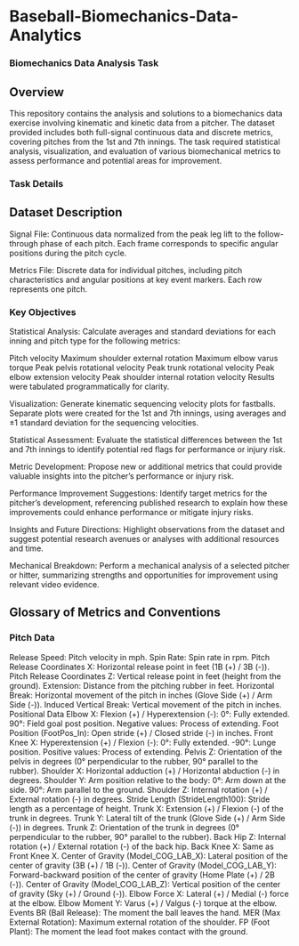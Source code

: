 # Baseball-Biomechanics-Data-Analytics

### Biomechanics Data Analysis Task
## Overview
This repository contains the analysis and solutions to a biomechanics data exercise involving kinematic and kinetic data from a pitcher. The dataset provided includes both full-signal continuous data and discrete metrics, covering pitches from the 1st and 7th innings. The task required statistical analysis, visualization, and evaluation of various biomechanical metrics to assess performance and potential areas for improvement.

### Task Details
## Dataset Description
Signal File: Continuous data normalized from the peak leg lift to the follow-through phase of each pitch. Each frame corresponds to specific angular positions during the pitch cycle.

Metrics File: Discrete data for individual pitches, including pitch characteristics and angular positions at key event markers. Each row represents one pitch.

### Key Objectives
Statistical Analysis: Calculate averages and standard deviations for each inning and pitch type for the following metrics:

Pitch velocity
Maximum shoulder external rotation
Maximum elbow varus torque
Peak pelvis rotational velocity
Peak trunk rotational velocity
Peak elbow extension velocity
Peak shoulder internal rotation velocity
Results were tabulated programmatically for clarity.

Visualization: Generate kinematic sequencing velocity plots for fastballs. Separate plots were created for the 1st and 7th innings, using averages and ±1 standard deviation for the sequencing velocities.

Statistical Assessment: Evaluate the statistical differences between the 1st and 7th innings to identify potential red flags for performance or injury risk.

Metric Development: Propose new or additional metrics that could provide valuable insights into the pitcher’s performance or injury risk.

Performance Improvement Suggestions: Identify target metrics for the pitcher’s development, referencing published research to explain how these improvements could enhance performance or mitigate injury risks.

Insights and Future Directions: Highlight observations from the dataset and suggest potential research avenues or analyses with additional resources and time.

Mechanical Breakdown: Perform a mechanical analysis of a selected pitcher or hitter, summarizing strengths and opportunities for improvement using relevant video evidence.

## Glossary of Metrics and Conventions

### Pitch Data
Release Speed: Pitch velocity in mph.
Spin Rate: Spin rate in rpm.
Pitch Release Coordinates X: Horizontal release point in feet (1B (+) / 3B (-)).
Pitch Release Coordinates Z: Vertical release point in feet (height from the ground).
Extension: Distance from the pitching rubber in feet.
Horizontal Break: Horizontal movement of the pitch in inches (Glove Side (+) / Arm Side (-)).
Induced Vertical Break: Vertical movement of the pitch in inches.
Positional Data
Elbow X: Flexion (+) / Hyperextension (-):
0°: Fully extended.
90°: Field goal post position.
Negative values: Process of extending.
Foot Position (FootPos_In): Open stride (+) / Closed stride (-) in inches.
Front Knee X: Hyperextension (+) / Flexion (-):
0°: Fully extended.
-90°: Lunge position.
Positive values: Process of extending.
Pelvis Z: Orientation of the pelvis in degrees (0° perpendicular to the rubber, 90° parallel to the rubber).
Shoulder X: Horizontal adduction (+) / Horizontal abduction (-) in degrees.
Shoulder Y: Arm position relative to the body:
0°: Arm down at the side.
90°: Arm parallel to the ground.
Shoulder Z: Internal rotation (+) / External rotation (-) in degrees.
Stride Length (StrideLength100): Stride length as a percentage of height.
Trunk X: Extension (+) / Flexion (-) of the trunk in degrees.
Trunk Y: Lateral tilt of the trunk (Glove Side (+) / Arm Side (-)) in degrees.
Trunk Z: Orientation of the trunk in degrees (0° perpendicular to the rubber, 90° parallel to the rubber).
Back Hip Z: Internal rotation (+) / External rotation (-) of the back hip.
Back Knee X: Same as Front Knee X.
Center of Gravity (Model_COG_LAB_X): Lateral position of the center of gravity (3B (+) / 1B (-)).
Center of Gravity (Model_COG_LAB_Y): Forward-backward position of the center of gravity (Home Plate (+) / 2B (-)).
Center of Gravity (Model_COG_LAB_Z): Vertical position of the center of gravity (Sky (+) / Ground (-)).
Elbow Force X: Lateral (+) / Medial (-) force at the elbow.
Elbow Moment Y: Varus (+) / Valgus (-) torque at the elbow.
Events
BR (Ball Release): The moment the ball leaves the hand.
MER (Max External Rotation): Maximum external rotation of the shoulder.
FP (Foot Plant): The moment the lead foot makes contact with the ground.
